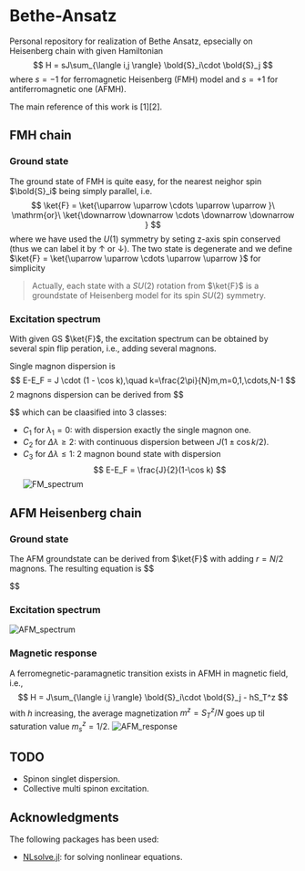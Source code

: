 # Bethe-Ansatz
Personal repository for realization of Bethe Ansatz, epsecially on Heisenberg chain with given Hamiltonian
$$
H = sJ\sum_{\langle i,j \rangle} \bold{S}_i\cdot \bold{S}_j
$$
where $s = -1$ for ferromagnetic Heisenberg (FMH) model and $s=+1$ for antiferromagnetic one (AFMH).

The main reference of this work is [1][2].
## FMH chain
### Ground state
The ground state of FMH is quite easy, for the nearest neighor spin $\bold{S}_i$ being simply parallel, i.e.
$$
\ket{F} = \ket{\uparrow \uparrow \cdots \uparrow \uparrow }\ \mathrm{or}\ \ket{\downarrow \downarrow \cdots \downarrow \downarrow }
$$
where we have used the $U(1)$ symmetry by seting z-axis spin conserved (thus we can label it by $\uparrow$ or $\downarrow$). The two state is degenerate and we define $\ket{F} = \ket{\uparrow \uparrow \cdots \uparrow \uparrow }$ for simplicity

>Actually, each state with a $SU(2)$ rotation from $\ket{F}$ is a groundstate of Heisenberg model for its spin $SU(2)$ symmetry.
### Excitation spectrum
With given GS $\ket{F}$, the excitation spectrum can be obtained by several spin flip peration, i.e., adding several magnons.

Single magnon dispersion is 
$$
E-E_F = J \cdot (1 - \cos k),\quad k=\frac{2\pi}{N}m,m=0,1,\cdots,N-1
$$
2 magnons dispersion can be derived from
$$

$$
which can be claasified into 3 classes: 
- $C_1$ for $\lambda_1=0$: with dispersion exactly the single magnon one.
- $C_2$ for $\Delta \lambda \geq 2$: with continuous dispersion between $J(1\pm \cos k/2)$.
- $C_3$ for $\Delta \lambda \leq 1$: 2 magnon bound state with dispersion 
$$
E-E_F = \frac{J}{2}(1-\cos k)
$$
![FM_spectrum](mfig//FM_spectrum_N=32.png "FM spectrum")

## AFM Heisenberg chain
### Ground state
The AFM groundstate can be derived from $\ket{F}$ with adding $r = N/2$ magnons. The resulting equation is 
$$

$$
### Excitation spectrum
![AFM_spectrum](mfig//AFM-spectrum-1,1.png "AFM triplet spectrum")
### Magnetic response
A ferromegnetic-paramagnetic transition exists in AFMH in magnetic field, i.e.,
$$
H = J\sum_{\langle i,j \rangle} \bold{S}_i\cdot \bold{S}_j - hS_T^z
$$
with $h$ increasing, the average magnetization $m^z=S_T^z/N$ goes up til saturation value $m_s^z=1/2$.
![AFM_response](mfig//AFM-magnetization.png "AFM magnetic response")
## TODO
- Spinon singlet dispersion.
- Collective multi spinon excitation.

## Acknowledgments
The following packages has been used:
- [NLsolve.jl](https://github.com/JuliaNLSolvers/NLsolve.jl.git): for solving nonlinear equations.
